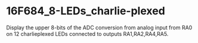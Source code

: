 # 16F684_8-LEDs_charlie-plexed
Display the upper 8-bits of the ADC conversion from analog input from RA0 on 12 charlieplexed LEDs connected to outputs RA1,RA2,RA4,RA5.
